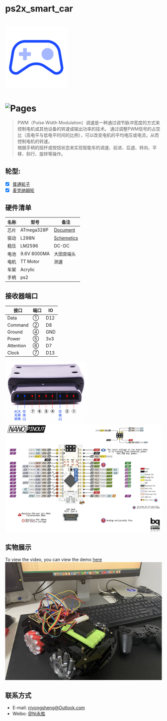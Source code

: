 # ps2x_smart_car

![(logo)](./logo.png)
===
![Pages](https://img.shields.io/badge/v-1.0.0-brightgreen.svg?style=flat-square)
===

> PWM（Pulse Width Modulation）调速是一种通过调节脉冲宽度的方式来控制电机或其他设备的转速或输出功率的技术。
通过调整PWM信号的占空比（高电平与低电平时间的比例），可以改变电机的平均电压或电流，从而控制电机的转速。<br>
根据手柄的摇杆或按钮状态来实现智能车的调速、前进、后退、转向、平移、斜行、旋转等操作。
## 轮型:
- [x] [普通轮子](https://en.wikipedia.org/wiki/Wheel)
- [x] [麦克纳姆轮](https://en.wikipedia.org/wiki/Mecanum_wheel)

## 硬件清单 

|名称|型号|备注|
| ------- | ------- | ------- |
|芯片|ATmega328P|[Document](https://www.microchip.com/en-us/product/atmega328p#document-table)|
|驱动|L298N|[Schemetics](./PS2X_smartCar/L298DriveModuleSchematicDiagram.pdf)|
|稳压|LM2596|DC-DC|
|电池|9.6V 8000MA|大田宫端头|
|电机|TT Motor|测速|
|车架|Acrylic||
|手柄|ps2||

## 接收器端口
|接口|端口|IO|
| ------- | ------- | ------- |
|Data|①|D12|
|Command|②|D8|
|Ground|④|GND|
|Power|⑤|3v3|
|Attention|⑥|D7|
|Clock|⑦|D13|

<img src="./acceptor.png" style="height: 200px; border-radius:15px">
<img src="./Arduino-Nano-Pinout.png" style="border-radius:15px">

## 实物展示
To view the video, you can view the demo [here](https://www.bilibili.com/video/BV1ty4y1A7vB)
<img src="./IMG_2290.jpg">

## 联系方式
* E-mail: niyongsheng@Outlook.com
* Weibo: [@Ni永胜](https://weibo.com/u/7317805089)
